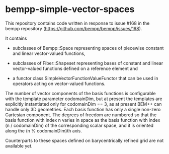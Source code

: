 bempp-simple-vector-spaces
==========================

This repository contains code written in response to issue #168 in the bempp
repository (https://github.com/bempp/bempp/issues/168).

It contains 

* subclasses of Bempp::Space representing spaces of piecewise constant
  and linear vector-valued functions,

* subclasses of Fiber::Shapeset representing bases of constant and linear
  vector-valued functions defined on a reference element and

* a functor class SimpleVectorFunctionValueFunctor that can be used in operators
  acting on vector-valued functions.

The number of vector components of the basis functions is configurable with the
template parameter codomainDim, but at present the templates are explicitly
instantiated only for codomainDim == 3, as at present BEM++ can handle only 3D
geometries. Each basis function has only a single non-zero Cartesian
component. The degrees of freedom are numbered so that the basis function with
index n varies in space as the basis function with index (n / codomainDim) of
the corresponding scalar space, and it is oriented along the (n % codomainDim)th
axis.

Counterparts to these spaces defined on barycentrically refined grid are not
available yet.